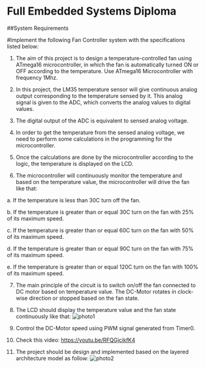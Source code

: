 # Full Embedded Systems Diploma
 
##System Requirements

#Implement the following Fan Controller system with the specifications listed below:

1. The aim of this project is to design a temperature-controlled fan using ATmega16 microcontroller, in which the fan is automatically turned ON or OFF according to the temperature. Use ATmega16 Microcontroller with frequency 1Mhz.

2. In this project, the LM35 temperature sensor will give continuous analog output corresponding to the temperature sensed by it. This analog signal is given to the ADC, which converts the analog values to digital values.

3. The digital output of the ADC is equivalent to sensed analog voltage.

4. In order to get the temperature from the sensed analog voltage, we need to perform some calculations in the programming for the microcontroller.

5. Once the calculations are done by the microcontroller according to the logic, the temperature is displayed on the LCD. 

6. The microcontroller will continuously monitor the temperature and based on the temperature value, the microcontroller will drive the fan like that:

a. If the temperature is less than 30C turn off the fan.

b. If the temperature is greater than or equal 30C turn on the fan with 25% of its maximum speed.

c. If the temperature is greater than or equal 60C turn on the fan with 50% of its maximum speed.

d. If the temperature is greater than or equal 90C turn on the fan with 75% of its maximum speed.

e. If the temperature is greater than or equal 120C turn on the fan with 100% of its maximum speed.

7. The main principle of the circuit is to switch on/off the fan connected to DC motor based on temperature value. The DC-Motor rotates in clock-wise direction or stopped based on the fan state.

8. The LCD should display the temperature value and the fan state continuously like that:
![photo1](https://user-images.githubusercontent.com/63246776/200650921-bfed084f-979f-465a-949b-dbf5239a5d1e.PNG)

9. Control the DC-Motor speed using PWM signal generated from Timer0.

10. Check this video: https://youtu.be/RFQGjcikfK4

11. The project should be design and implemented based on the layered architecture model as follow:
![photo2](https://user-images.githubusercontent.com/63246776/200650948-6b9fa5a8-41c8-4ad8-ad0a-e6f434189115.PNG)


